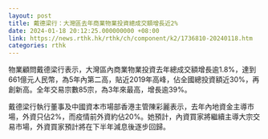 ```yaml
---
layout: post
title: 戴德梁行：大灣區去年商業物業投資總成交額增長近2%
date: 2024-01-18 20:12:25.000000000 +08:00
link: https://news.rthk.hk/rthk/ch/component/k2/1736810-20240118.htm
categories: rthk
---
```


物業顧問戴德梁行表示，大灣區內商業物業投資去年總成交額增長逾1.8%，達到661億元人民幣，為5年內第二高，貼近2019年高峰，佔全國總投資額近30%，再創新高。全年交易宗數85宗，為3年來最高，增長逾39%。

戴德梁行執行董事及中國資本市場部香港主管陳彩麗表示，去年內地資金主導市場，外資只佔2%，而疫情前外資約佔20%。她預計，內資買家將繼續主導大宗交易市場，外資買家預計將在下半年減息後逐步回歸。
